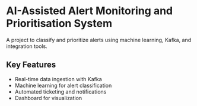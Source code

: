 # AI-Assisted Alert Monitoring and Prioritisation System
A project to classify and prioritize alerts using machine learning, Kafka, and integration tools.

## Key Features
- Real-time data ingestion with Kafka
- Machine learning for alert classification
- Automated ticketing and notifications
- Dashboard for visualization
